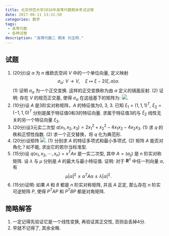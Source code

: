```yaml
---
title: 北京师范大学2016年高等代数期末考试试卷
date: 2017-06-11 13:31:50
categories: 数学
tags:
 - 高等代数
 - 各种试卷
description: "高等代数二 期末 刘玉明."
---
```


## 试题

1. (20分)设 $\alpha$ 为 $n$ 维欧氏空间 $V$ 中的一个单位向量, 定义映射 $$\sigma_\alpha:~V\longrightarrow V,\quad\xi\longmapsto\xi-2(\xi,\alpha)\alpha.$$
	(1) 证明 $\sigma_\alpha$ 为一个正交变换. 这样的正交变换称为由 $\alpha$ 定义的镜面反射.
	(2) 证明: 存在 $V$ 的规范正交基, 使得 $\sigma_\alpha$ 在这组基下的矩阵为: ![][1].
2. (10分)设 $A$ 是3阶实对称矩阵，$A$ 的特征值为0, 3, 3. 已知 $\xi_1=(1,1,1)^T,~\xi_2=(-1,1,0)^T$ 分别是属于特征值0和3的特征向量. 求属于特征值3的与 $\xi_2$ 线性无关的另一个特征向量 $\xi_3$.
3. (20分)设3元实二次型 $q(x_1,x_2,x_3)=2x_1^2+x_2^2-4x_1x_2-4x_2x_3$.
	(1) 求 $q$ 的秩和正惯性指数.
	(2) 求一个正交替换，将 $q$ 化为典范形.
4. (20分)设矩阵 ![][2].
	(1) 分别求 $A$ 的特征多项式和最小多项式.
	(2) 矩阵 $A$ 能否对角化？如不能, 求出它的若尔当标准型.
5. (15分)设 $q(x_1,x_2,\cdots,x_n)=x^TAx$ 是一实二次型, 其中 $A=(a_{ij})$ 是 $n$ 阶实对称矩阵. 设 $\lambda$ 与 $\mu$ 分别是 $A$ 的最大与最小特征值. 证明: 对于 $\mathbf{R}^n$ 中任一列向量 $\alpha$, 有 $$\mu|\alpha|^2\leqslant\alpha^TA\alpha\leqslant\lambda|\alpha|^2.$$
6. (15分)证明: 如果 $A$ 和 $B$ 都是 $n$ 阶实对称矩阵, 并且 $A$ 正定, 那么存在 $n$ 阶实可逆矩阵 $P$, 使得 $P^TAP$ 和 $P^TBP$ 都是对角矩阵.

## 简略解答

1. 一定记得先验证它是一个线性变换, 再验证其正交性, 否则会丢掉4分.
2. 早就不记得了, 其余全略.


  [1]: http://static.zybuluo.com/lzcwr/eg1j1mhvalsquvdlvgd3tzjq/image_1biasuj6e1okl1o5o1cd5101p13fb9.png
  [2]: http://static.zybuluo.com/lzcwr/cq3zyrsoavxwdas24ico22x0/image_1biasv76j1nru1rh1e3lu7o5hpm.png